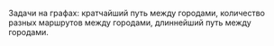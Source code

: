 Задачи на графах: кратчайший путь между городами, количество разных маршрутов между городами, длиннейший путь между городами. 
